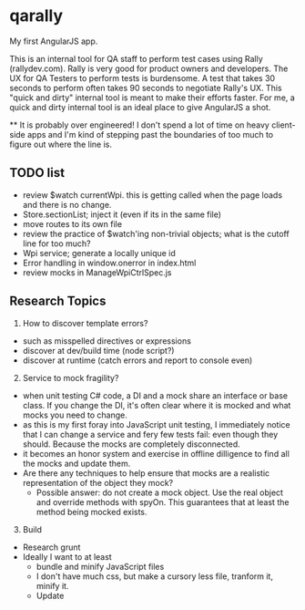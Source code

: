 qarally
=======

My first AngularJS app.

This is an internal tool for QA staff to perform test cases using Rally (rallydev.com). Rally is very good for product owners and developers. The UX for QA Testers to perform tests is burdensome. A test that takes 30 seconds to perform often takes 90 seconds to negotiate Rally's UX. This "quick and dirty" internal tool is meant to make their efforts faster. For me, a quick and dirty internal tool is an ideal place to give AngularJS a shot.

** It is probably over engineered! I don't spend a lot of time on heavy client-side apps and I'm kind of stepping past the boundaries of too much to figure out where the line is.

TODO list
---------

* review $watch currentWpi. this is getting called when the page loads and there is no change.
* Store.sectionList; inject it (even if its in the same file)
* move routes to its own file
* review the practice of $watch'ing non-trivial objects; what is the cutoff line for too much?
* Wpi service; generate a locally unique id
* Error handling in window.onerror in index.html
* review mocks in ManageWpiCtrlSpec.js


Research Topics
---------------

1. How to discover template errors?
  * such as misspelled directives or expressions
  * discover at dev/build time (node script?)
  * discover at runtime (catch errors and report to console even)

2. Service to mock fragility?
  * when unit testing C# code, a DI and a mock share an interface or base class. If you change the DI, it's often clear where it is mocked and what mocks you need to change.
  * as this is my first foray into JavaScript unit testing, I immediately notice that I can change a service and fery few tests fail: even though they should. Because the mocks are completely disconnected.
  * it becomes an honor system and exercise in offline dilligence to find all the mocks and update them.
  * Are there any techniques to help ensure that mocks are a realistic representation of the object they mock?
  	* Possible answer: do not create a mock object. Use the real object and override methods with spyOn. This guarantees that at least the method being mocked exists.

3. Build
  * Research grunt
  * Ideally I want to at least
  	* bundle and minify JavaScript files
  	* I don't have much css, but make a cursory less file, tranform it, minify it.
  	* Update <script> references to point to the bundle
  	* Optionally minify html files and templates
  * Use CDN sources for libs.
  	* I don't think that's build related.
  	* What is best practice for using CDN with regards to unit tests?
  * It would be nice to publish code coverage
  	* If unit tests could be run during build. build fails if any tests fail.
  	* Code coverage result html report for that run is included in published folder.
  	* Link to it from the site; some hard-coded (convention based) URL is probably fine.
  * Are there any CI solutions for this sort of thing? I'd hate to set  up my own server just for this.
  * What other stuff do people do during a build?

LocalStorage
------------
window.localStorage will be used to cache rally data (and some easily recoverable user data) for faster day-to-day work.

Subscription Data: recurse through all Workspaces, Projects and Iterations and cache them.

They change seldomly on the scale of a tester griding through a bunch of tests. They can hit Refresh when a new iteration starts.

    ['SubscriptionData'] = {

      // Versioning scheme since localStorage will persist across software updates
      "v":3,
      "d":{

        // Subscription info: not much
        "_ref":"https://rally1.rallydev.com/slm/webservice/v3.0/subscription/365548e8-ec1c-4d82-9954-38a0e1fcd05a",

        // List of workspaces. Expect 1 or 2.
        "workspaces":{

          // Keyed on _ref and _ref is duplicated in the object. If storage becomes seriously limited, this could be simplified

          "https://rally1.rallydev.com/slm/webservice/v3.0/workspace/A155e1f8-3e96-471f-ac5a-a72a7825bb9d":{
            "_ref":"https://rally1.rallydev.com/slm/webservice/v3.0/workspace/A155e1f8-3e96-471f-ac5a-a72a7825bb9d",
            "name":"Sandbox",

            // List of projects per workspace
            "projects":{
              "https://rally1.rallydev.com/slm/webservice/v3.0/project/06c8e783-aa04-4168-a206-f3f842a1a163":{
                "_ref":"https://rally1.rallydev.com/slm/webservice/v3.0/project/06c8e783-aa04-4168-a206-f3f842a1a163",
                "name":"My Web App",

                // List of iterations per project
                "iterations":{
                  "https://rally1.rallydev.com/slm/webservice/v3.0/iteration/15a0b8cb-2f31-4b39-882f-961f223b5029":{
                    "_ref":"https://rally1.rallydev.com/slm/webservice/v3.0/iteration/15a0b8cb-2f31-4b39-882f-961f223b5029",
                    "name":"Sprint 1",
                    "startDate":"2011-01-01T05:00:00.000Z",
                    "endDate":"2011-02-01T04:59:59.000Z"
                  }
                }
              }
            }
          }
        }
      }
    };

